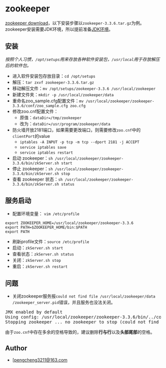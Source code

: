 # zookeeper

[zookeeper download](https://mirrors.tuna.tsinghua.edu.cn/apache/zookeeper/)，以下安装步骤以`zookeeper-3.3.6.tar.gz`为例。zookeeper安装需要JDK环境，所以提前准备[JDK环境](https://github.com/pengcgithub/java-development-environment/blob/master/jdk.md)。

## 安装

*按照个人习惯，`/opt/setups`用来存放各种软件安装包，`/usr/local`用于存放解压后的软件包。*

- 进入软件安装包存放目录：`cd /opt/setups`
- 解压：`tar zxvf zookeeper-3.3.6.tar.gz`
- 移动解压文件：`mv /opt/setups/zookeeper-3.3.6 /usr/local/zookeeper`
- 新建文件夹：`mkdir -p /usr/local/zookeeper/data`
- 重命名zoo_sample.cfg配置文件：`mv /usr/local/zookeeper/zookeeper-3.3.6/conf/zoo_sample.cfg zoo.cfg`
- 修改zoo.cnf配置文件：
	- 原值：`dataDir=/tmp/zookeeper`
	- 改为：`dataDir=/usr/program/zookeeper/data`
- 防火墙开放2181端口，如果需要更改端口，则需要修改`zoo.cnf`中的`clientPort`的value
	- `iptables -A INPUT -p tcp -m tcp --dport 2181 -j ACCEPT`
	- `service iptables save`
	- `service iptables restart`
- 启动 zookeeper：`sh /usr/local/zookeeper/zookeeper-3.3.6/bin/zkServer.sh start`
- 停止 zookeeper：`sh /usr/local/zookeeper/zookeeper-3.3.6/bin/zkServer.sh stop`
- 查看 zookeeper 状态：`sh /usr/local/zookeeper/zookeeper-3.3.6/bin/zkServer.sh status`

## 服务启动

- 配置环境变量： `vim /etc/profile`
```
export ZOOKEEPER_HOME=/usr/local/zookeeper/zookeeper-3.3.6
export PATH=$ZOOKEEPER_HOME/bin:$PATH
export PATH
```

- 刷新profile文件：`source /etc/profile`
- 启动：`zkServer.sh start`
- 查看状态：`zkServer.sh status`
- 关闭：`zkServer.sh stop`
- 重启：`zkServer.sh restart`

## 问题

- 关闭zookeeper服务报`could not find file /usr/local/zookeeper/data   /zookeeper_server.pid`错误，并且服务也没法关闭。

<pre>
JMX enabled by default
Using config: /usr/local/zookeeper/zookeeper-3.3.6/bin/../conf/zoo.cfg
Stopping zookeeper ... no zookeeper to stop (could not find file /usr/local/zookeeper/data   /zookeeper_server.pid)
</pre>

由于`zoo.cnf`中存在多余的空格导致的，建议删除**行与行**以及**头部尾部**的空格。

## Author
- [[pengcheng3211@163.com](https://github.com/pengcgithub)


